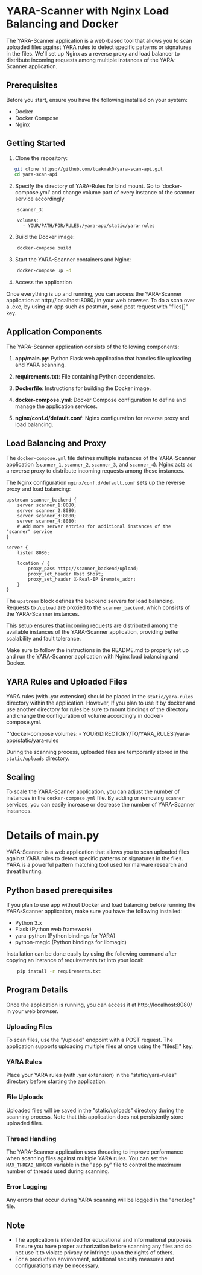 # YARA-Scanner with Nginx Load Balancing and Docker

The YARA-Scanner application is a web-based tool that allows you to scan uploaded files against YARA rules to detect specific patterns or signatures in the files. We'll set up Nginx as a reverse proxy and load balancer to distribute incoming requests among multiple instances of the YARA-Scanner application.

## Prerequisites

Before you start, ensure you have the following installed on your system:

- Docker
- Docker Compose
- Nginx

## Getting Started

1. Clone the repository:

```bash
   git clone https://github.com/tcakmak0/yara-scan-api.git
   cd yara-scan-api
```

2. Specify the directory of YARA-Rules for bind mount. Go to 'docker-compose.yml' and change volume part of every instance of the scanner service accordingly

```docker-compose
    scanner_3:

    volumes:
      - YOUR/PATH/FOR/RULES:/yara-app/static/yara-rules
```

2. Build the Docker image:

```bash
    docker-compose build
```

3. Start the YARA-Scanner containers and Nginx:

```bash
    docker-compose up -d
```

4. Access the application

Once everything is up and running, you can access the YARA-Scanner application at http://localhost:8080/ in your web browser. To do a scan over a .exe, by using an app such as postman, send post request with "files[]" key.

## Application Components

The YARA-Scanner application consists of the following components:

1. **app/main.py**: Python Flask web application that handles file uploading and YARA scanning.

2. **requirements.txt**: File containing Python dependencies.

3. **Dockerfile**: Instructions for building the Docker image.

4. **docker-compose.yml**: Docker Compose configuration to define and manage the application services.

5. **nginx/conf.d/default.conf**: Nginx configuration for reverse proxy and load balancing.

## Load Balancing and Proxy

The `docker-compose.yml` file defines multiple instances of the YARA-Scanner application (`scanner_1`, `scanner_2`, `scanner_3`, and `scanner_4`). Nginx acts as a reverse proxy to distribute incoming requests among these instances.

The Nginx configuration `nginx/conf.d/default.conf` sets up the reverse proxy and load balancing:

```nginx
upstream scanner_backend {
    server scanner_1:8080;
    server scanner_2:8080;
    server scanner_3:8080;
    server scanner_4:8080;
    # Add more server entries for additional instances of the "scanner" service
}

server {
    listen 8080;

    location / {
        proxy_pass http://scanner_backend/upload;
        proxy_set_header Host $host;
        proxy_set_header X-Real-IP $remote_addr;
    }
}
```

The `upstream` block defines the backend servers for load balancing. Requests to `/upload` are proxied to the `scanner_backend`, which consists of the YARA-Scanner instances.

This setup ensures that incoming requests are distributed among the available instances of the YARA-Scanner application, providing better scalability and fault tolerance.

Make sure to follow the instructions in the README.md to properly set up and run the YARA-Scanner application with Nginx load balancing and Docker.

## YARA Rules and Uploaded Files

YARA rules (with .yar extension) should be placed in the `static/yara-rules` directory within the application. However, If you plan to use it by docker and use another directory for rules be sure to mount bindings of the directory and change the configuration of volume accordingly in docker-compose.yml.

'''docker-compose
volumes: - YOUR/DIRECTORY/TO/YARA_RULES:/yara-app/static/yara-rules

During the scanning process, uploaded files are temporarily stored in the `static/uploads` directory.

## Scaling

To scale the YARA-Scanner application, you can adjust the number of instances in the `docker-compose.yml` file. By adding or removing `scanner` services, you can easily increase or decrease the number of YARA-Scanner instances.

# Details of main.py

YARA-Scanner is a web application that allows you to scan uploaded files against YARA rules to detect specific patterns or signatures in the files. YARA is a powerful pattern matching tool used for malware research and threat hunting.

## Python based prerequisites

If you plan to use app without Docker and load balancing before running the YARA-Scanner application, make sure you have the following installed:

- Python 3.x
- Flask (Python web framework)
- yara-python (Python bindings for YARA)
- python-magic (Python bindings for libmagic)

Installation can be done easily by using the following command after copying an instance of requirements.txt into your local:

```bash
    pip install -r requirements.txt
```

## Program Details

Once the application is running, you can access it at http://localhost:8080/ in your web browser.

### Uploading Files

To scan files, use the "/upload" endpoint with a POST request. The application supports uploading multiple files at once using the "files[]" key.

### YARA Rules

Place your YARA rules (with .yar extension) in the "static/yara-rules" directory before starting the application.

### File Uploads

Uploaded files will be saved in the "static/uploads" directory during the scanning process. Note that this application does not persistently store uploaded files.

### Thread Handling

The YARA-Scanner application uses threading to improve performance when scanning files against multiple YARA rules. You can set the `MAX_THREAD_NUMBER` variable in the "app.py" file to control the maximum number of threads used during scanning.

### Error Logging

Any errors that occur during YARA scanning will be logged in the "error.log" file.

## Note

- The application is intended for educational and informational purposes. Ensure you have proper authorization before scanning any files and do not use it to violate privacy or infringe upon the rights of others.
- For a production environment, additional security measures and configurations may be necessary.
